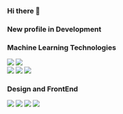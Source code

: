 ### Hi there 👋
### New profile in Development
<!--
**KiloSat/KiloSat** is a ✨ _special_ ✨ repository because its `README.md` (this file) appears on your GitHub profile.

Here are some ideas to get you started:

- 🔭 I’m currently working on ...
- 🌱 I’m currently learning ...
- 👯 I’m looking to collaborate on ...
- 🤔 I’m looking for help with ...
- 💬 Ask me about ...
- 📫 How to reach me: ...
- 😄 Pronouns: ...
- ⚡ Fun fact: ...
-->

<p align='left'>
  <h3>Machine Learning Technologies</h3>
  <span class="iconify" data-icon="logos-pytorch" data-inline="false"></span>
  <a href="https://icons8.com/icon/n3QRpDA7KZ7P/tensorflow"><img src="https://img.icons8.com/color/48/000000/tensorflow.png"/></a>
  <a href="https://icons8.com/icon/Rc0Xn5AtE8kX/python"><img src="https://img.icons8.com/color/48/000000/python--v2.png"/></a>
  <br>
  <a href="https://icons8.com/icon/20773/google-cloud-platform"><img src="https://img.icons8.com/color/48/000000/google-cloud-platform.png"/></a>
  <a href="https://icons8.com/icon/74402/mongodb"><img src="https://img.icons8.com/color/48/000000/mongodb.png"/></a>
  <a href="https://icons8.com/icon/bpip0gGiBLT1/opencv"><img src="https://img.icons8.com/color/48/000000/opencv.png"/></a>
  
  
  <h3>Design and FrontEnd</h3>
  <a href="https://icons8.com/icon/8gfeOoqrHqJU/figma"><img src="https://img.icons8.com/color/48/000000/figma--v2.png"/></a>
  <a href="https://icons8.com/icon/20909/html-5"><img src="https://img.icons8.com/color/48/000000/html-5--v1.png"/></a>
  <a href="https://icons8.com/icon/21278/css3"><img src="https://img.icons8.com/color/48/000000/css3.png"/></a>
  <a href="https://icons8.com/icon/tGvHBPJaKqEd/javascript"><img src="https://img.icons8.com/color/48/000000/javascript--v2.png"/></a>
</p>  
